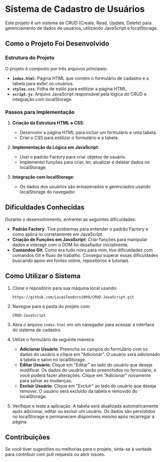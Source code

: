 # Sistema de Cadastro de Usuários

Este projeto é um sistema de CRUD (Create, Read, Update, Delete) para gerenciamento de dados de usuários, utilizando JavaScript e localStorage.

## Como o Projeto Foi Desenvolvido

### Estrutura do Projeto

O projeto é composto por três arquivos principais:

- **`index.html`**: Página HTML que contém o formulário de cadastro e a tabela para exibir os usuários.
- **`styles.css`**: Folha de estilo para estilizar a página HTML.
- **`script.js`**: Arquivo JavaScript responsável pela lógica do CRUD e integração com localStorage.

### Passos para Implementação

1. **Criação da Estrutura HTML e CSS**:
   - Desenvolvi a página HTML para incluir um formulário e uma tabela.
   - Criei o CSS para estilizar o formulário e a tabela.

2. **Implementação da Lógica em JavaScript**:
   - Usei o padrão Factory para criar objetos de usuário.
   - Implementei funções para criar, ler, atualizar e deletar dados no localStorage.

3. **Integração com localStorage**:
   - Os dados dos usuários são armazenados e gerenciados usando localStorage do navegador.

## Dificuldades Conhecidas

Durante o desenvolvimento, enfrentei as seguintes dificuldades:

- **Padrão Factory**: Tive problemas para entender o padrão Factory e como aplicá-lo corretamente em JavaScript.
- **Criação de Funções em JavaScript**: Criar funções para manipular dados e interagir com o DOM foi desafiador inicialmente.
- **Comandos Git**: Como era tudo novo para mim, tive dificuldades com comandos Git e fluxo de trabalho. Consegui superar essas dificuldades buscando apoio em fontes online, repositórios e tutoriais.

## Como Utilizar o Sistema

1. Clone o repositório para sua máquina local usando:
   
   `https://github.com/LucasTeodoro1009/CRUD-JavaScript.git`

2. Navegue para a pasta do projeto com:

   `CRUD-JavaScript`

3. Abra o arquivo `index.html` em um navegador para acessar a interface do sistema de cadastro.

4. Utilize o formulário da seguinte maneira:

   - **Adicionar Usuário**: Preencha os campos do formulário com os dados do usuário e clique em "Adicionar". O usuário será adicionado à tabela e salvo no localStorage.
   - **Editar Usuário**: Clique em "Editar" ao lado do usuário que deseja modificar. Os dados do usuário serão preenchidos no formulário, e você poderá fazer alterações. Clique em "Adicionar" novamente para salvar as mudanças.
   - **Excluir Usuário**: Clique em "Excluir" ao lado do usuário que deseja remover. O usuário será excluído da tabela e removido do localStorage.

5. Verifique e teste a aplicação. A tabela será atualizada automaticamente após adicionar, editar ou excluir um usuário. Os dados são persistidos no localStorage e permanecem disponíveis mesmo após recarregar a página.

## Contribuições

Se você tiver sugestões ou melhorias para o projeto, sinta-se à vontade para contribuir com pull requests ou abrir issues.
